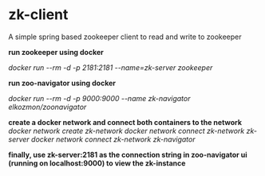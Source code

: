 # zk-client
A simple spring based zookeeper client to read and write to zookeeper

**run zookeeper using docker**

_docker run --rm -d -p 2181:2181 --name=zk-server zookeeper_

**run zoo-navigator using docker**

_docker run --rm -d -p 9000:9000 --name zk-navigator elkozmon/zoonavigator_

**create a docker network and connect both containers to the network**
_docker network create zk-network
docker network connect zk-network zk-server
docker network connect zk-network zk-navigator_

**finally, use zk-server:2181 as the connection string in zoo-navigator ui (running on localhost:9000) to view the zk-instance**
